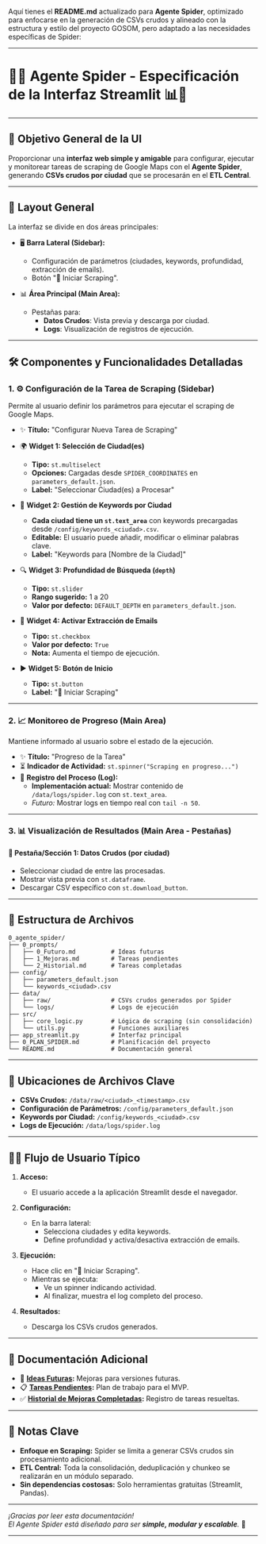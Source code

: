 Aquí tienes el **README.md** actualizado para **Agente Spider**, optimizado para enfocarse en la generación de CSVs crudos y alineado con la estructura y estilo del proyecto GOSOM, pero adaptado a las necesidades específicas de Spider:

---

# 🚀✨ Agente Spider - Especificación de la Interfaz Streamlit 📊🤖

---

## 🎯 Objetivo General de la UI

Proporcionar una **interfaz web simple y amigable** para configurar, ejecutar y monitorear tareas de scraping de Google Maps con el **Agente Spider**, generando **CSVs crudos por ciudad** que se procesarán en el **ETL Central**.

---

## 📐 Layout General

La interfaz se divide en dos áreas principales:

- 🖥️ **Barra Lateral (Sidebar):**  
  - Configuración de parámetros (ciudades, keywords, profundidad, extracción de emails).  
  - Botón "🚀 Iniciar Scraping".  

- 📊 **Área Principal (Main Area):**  
  - Pestañas para:  
    - **Datos Crudos**: Vista previa y descarga por ciudad.  
    - **Logs**: Visualización de registros de ejecución.  

---

## 🛠️ Componentes y Funcionalidades Detalladas

### 1. ⚙️ Configuración de la Tarea de Scraping (Sidebar)

Permite al usuario definir los parámetros para ejecutar el scraping de Google Maps.

- ✨ **Título:** "Configurar Nueva Tarea de Scraping"  
- 🌍 **Widget 1: Selección de Ciudad(es)**  
  - **Tipo:** `st.multiselect`  
  - **Opciones:** Cargadas desde `SPIDER_COORDINATES` en `parameters_default.json`.  
  - **Label:** "Seleccionar Ciudad(es) a Procesar"  

- 📝 **Widget 2: Gestión de Keywords por Ciudad**  
  - **Cada ciudad tiene un `st.text_area`** con keywords precargadas desde `/config/keywords_<ciudad>.csv`.  
  - **Editable:** El usuario puede añadir, modificar o eliminar palabras clave.  
  - **Label:** "Keywords para [Nombre de la Ciudad]"  

- 🔍 **Widget 3: Profundidad de Búsqueda (`depth`)**  
  - **Tipo:** `st.slider`  
  - **Rango sugerido:** 1 a 20  
  - **Valor por defecto:** `DEFAULT_DEPTH` en `parameters_default.json`.  

- 📧 **Widget 4: Activar Extracción de Emails**  
  - **Tipo:** `st.checkbox`  
  - **Valor por defecto:** `True`  
  - **Nota:** Aumenta el tiempo de ejecución.  

- ▶️ **Widget 5: Botón de Inicio**  
  - **Tipo:** `st.button`  
  - **Label:** "🚀 Iniciar Scraping"  

---

### 2. 📈 Monitoreo de Progreso (Main Area)

Mantiene informado al usuario sobre el estado de la ejecución.

- ✨ **Título:** "Progreso de la Tarea"  
- ⏳ **Indicador de Actividad:** `st.spinner("Scraping en progreso...")`  
- 📜 **Registro del Proceso (Log):**  
  - **Implementación actual:** Mostrar contenido de `/data/logs/spider.log` con `st.text_area`.  
  - *Futuro:* Mostrar logs en tiempo real con `tail -n 50`.  

---

### 3. 📊 Visualización de Resultados (Main Area - Pestañas)

#### 📁 Pestaña/Sección 1: Datos Crudos (por ciudad)

- Seleccionar ciudad de entre las procesadas.  
- Mostrar vista previa con `st.dataframe`.  
- Descargar CSV específico con `st.download_button`.  

---

## 📂 Estructura de Archivos

```text
0_agente_spider/
├── 0_prompts/
│   ├── 0_Futuro.md          # Ideas futuras
│   ├── 1_Mejoras.md         # Tareas pendientes
│   └── 2_Historial.md       # Tareas completadas
├── config/
│   ├── parameters_default.json
│   └── keywords_<ciudad>.csv
├── data/
│   ├── raw/                 # CSVs crudos generados por Spider
│   └── logs/                # Logs de ejecución
├── src/
│   ├── core_logic.py        # Lógica de scraping (sin consolidación)
│   └── utils.py             # Funciones auxiliares
├── app_streamlit.py         # Interfaz principal
├── 0_PLAN_SPIDER.md         # Planificación del proyecto
└── README.md                # Documentación general
```

---

## 📁 Ubicaciones de Archivos Clave

- **CSVs Crudos:** `/data/raw/<ciudad>_<timestamp>.csv`  
- **Configuración de Parámetros:** `/config/parameters_default.json`  
- **Keywords por Ciudad:** `/config/keywords_<ciudad>.csv`  
- **Logs de Ejecución:** `/data/logs/spider.log`  

---

## 🚶‍♂️ Flujo de Usuario Típico

1. **Acceso:**  
   - El usuario accede a la aplicación Streamlit desde el navegador.  

2. **Configuración:**  
   - En la barra lateral:  
     - Selecciona ciudades y edita keywords.  
     - Define profundidad y activa/desactiva extracción de emails.  

3. **Ejecución:**  
   - Hace clic en "🚀 Iniciar Scraping".  
   - Mientras se ejecuta:  
     - Ve un spinner indicando actividad.  
     - Al finalizar, muestra el log completo del proceso.  

4. **Resultados:**  
   - Descarga los CSVs crudos generados.  

---

## 📂 Documentación Adicional

- 🚀 **[Ideas Futuras](0_prompts/0_Futuro.md):** Mejoras para versiones futuras.  
- 📋 **[Tareas Pendientes](0_prompts/1_Mejoras.md):** Plan de trabajo para el MVP.  
- ✅ **[Historial de Mejoras Completadas](0_prompts/2_Historial.md):** Registro de tareas resueltas.  

---

## 📌 Notas Clave

- **Enfoque en Scraping:** Spider se limita a generar CSVs crudos sin procesamiento adicional.  
- **ETL Central:** Toda la consolidación, deduplicación y chunkeo se realizarán en un módulo separado.  
- **Sin dependencias costosas:** Solo herramientas gratuitas (Streamlit, Pandas).  

---

*¡Gracias por leer esta documentación!  
El Agente Spider está diseñado para ser **simple, modular y escalable**.* 🌟  

---
